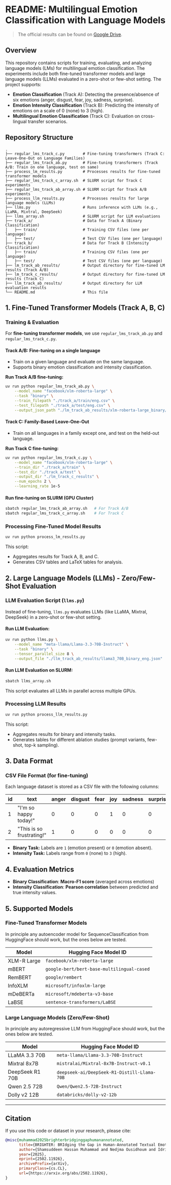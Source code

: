 # README: Multilingual Emotion Classification with Language Models

> The official results can be found on [Google Drive](https://drive.google.com/drive/folders/1cu3ucbNp-f8X5G98wOw_IFjTWGwpoy4u?usp=sharing).

## Overview

This repository contains scripts for training, evaluating, and analyzing language models (LMs) for multilingual emotion classification. The experiments include both fine-tuned transformer models and large language models (LLMs) evaluated in a zero-shot or few-shot setting. The project supports:

- **Emotion Classification** (Track A): Detecting the presence/absence of six emotions (anger, disgust, fear, joy, sadness, surprise).
- **Emotion Intensity Classification** (Track B): Predicting the intensity of emotions on a scale of 0 (none) to 3 (high).
- **Multilingual Emotion Classification** (Track C): Evaluation on cross-lingual transfer scenarios.

## Repository Structure

```
.
├── regular_lms_track_c.py        # Fine-tuning transformers (Track C: Leave-One-Out on Language Families)
├── regular_lms_track_ab.py       # Fine-tuning transformers (Track A/B: Train on one language, test on same)
├── process_lm_results.py         # Processes results for fine-tuned transformer models
├── regular_lms_track_c_array.sh  # SLURM script for Track C experiments
├── regular_lms_track_ab_array.sh # SLURM script for Track A/B experiments
├── process_llm_results.py        # Processes results for large language models (LLMs)
├── llms.py                       # Runs inference with LLMs (e.g., LLaMA, Mixtral, DeepSeek)
├── llms_array.sh                 # SLURM script for LLM evaluations
├── track_a/                      # Data for Track A (Binary Classification)
│   ├── train/                    # Training CSV files (one per language)
│   ├── test/                     # Test CSV files (one per language)
├── track_b/                      # Data for Track B (Intensity Classification)
│   ├── train/                    # Training CSV files (one per language)
│   ├── test/                     # Test CSV files (one per language)
├── lm_track_ab_results/          # Output directory for fine-tuned LM results (Track A/B)
├── lm_track_c_results/           # Output directory for fine-tuned LM results (Track C)
├── llm_track_ab_results/         # Output directory for LLM evaluation results
└── README.md                     # This file
```

## 1. Fine-Tuned Transformer Models (Track A, B, C)

### Training & Evaluation

For **fine-tuning transformer models**, we use `regular_lms_track_ab.py` and `regular_lms_track_c.py`.

#### **Track A/B: Fine-tuning on a single language**
- Train on a given language and evaluate on the same language.
- Supports binary emotion classification and intensity classification.

**Run Track A/B fine-tuning:**
```bash
uv run python regular_lms_track_ab.py \
    --model_name "facebook/xlm-roberta-large" \
    --task "binary" \
    --train_filepath "./track_a/train/eng.csv" \
    --test_filepath "./track_a/test/eng.csv" \
    --output_json_path "./lm_track_ab_results/xlm-roberta-large_binary/eng_results.json"
```

#### **Track C: Family-Based Leave-One-Out**
- Train on all languages in a family except one, and test on the held-out language.

**Run Track C fine-tuning:**
```bash
uv run python regular_lms_track_c.py \
    --model_name "facebook/xlm-roberta-large" \
    --train_dir "./track_a/train" \
    --test_dir "./track_a/test" \
    --output_dir "./lm_track_c_results" \
    --num_epochs 2 \
    --learning_rate 1e-5
```

#### **Run fine-tuning on SLURM (GPU Cluster)**
```bash
sbatch regular_lms_track_ab_array.sh   # For Track A/B
sbatch regular_lms_track_c_array.sh    # For Track C
```

### Processing Fine-Tuned Model Results

```bash
uv run python process_lm_results.py
```
This script:
- Aggregates results for Track A, B, and C.
- Generates CSV tables and LaTeX tables for analysis.

## 2. Large Language Models (LLMs) - Zero/Few-Shot Evaluation

### LLM Evaluation Script (`llms.py`)

Instead of fine-tuning, `llms.py` evaluates LLMs (like LLaMA, Mixtral, DeepSeek) in a zero-shot or few-shot setting.

#### **Run LLM Evaluation:**
```bash
uv run python llms.py \
    --model_name "meta-llama/Llama-3.3-70B-Instruct" \
    --task "binary" \
    --tensor_parallel_size 8 \
    --output_file "./llm_track_ab_results/llama3_70B_binary_eng.json"
```

#### **Run LLM Evaluation on SLURM:**
```bash
sbatch llms_array.sh
```
This script evaluates all LLMs in parallel across multiple GPUs.

### Processing LLM Results

```bash
uv run python process_llm_results.py
```
This script:
- Aggregates results for binary and intensity tasks.
- Generates tables for different ablation studies (prompt variants, few-shot, top-k sampling).

## 3. Data Format

### CSV File Format (for fine-tuning)

Each language dataset is stored as a CSV file with the following columns:

| id  | text                                | anger | disgust | fear | joy | sadness | surprise |
|-----|-------------------------------------|-------|---------|------|-----|---------|----------|
| 1   | "I'm so happy today!"               | 0     | 0       | 0    | 1   | 0       | 0        |
| 2   | "This is so frustrating!"           | 1     | 0       | 0    | 0   | 0       | 0        |

- **Binary Task:** Labels are `1` (emotion present) or `0` (emotion absent).
- **Intensity Task:** Labels range from `0` (none) to `3` (high).

## 4. Evaluation Metrics

- **Binary Classification**: **Macro-F1 score** (averaged across emotions)
- **Intensity Classification**: **Pearson correlation** between predicted and true intensity values.

## 5. Supported Models

### **Fine-Tuned Transformer Models**
In principle any autoencoder model for SequenceClassification from HuggingFace should work, but the ones below are tested.

| Model                      | Hugging Face Model ID                        |
|----------------------------|---------------------------------------------|
| XLM-R Large                | `facebook/xlm-roberta-large`               |
| mBERT                      | `google-bert/bert-base-multilingual-cased` |
| RemBERT                    | `google/rembert`                           |
| InfoXLM                    | `microsoft/infoxlm-large`                  |
| mDeBERTa                   | `microsoft/mdeberta-v3-base`               |
| LaBSE                      | `sentence-transformers/LaBSE`              |

### **Large Language Models (Zero/Few-Shot)**
In principle any autoregressive LLM from HuggingFace should work, but the ones below are tested.

| Model                      | Hugging Face Model ID                           |
|----------------------------|------------------------------------------------|
| LLaMA 3.3 70B              | `meta-llama/Llama-3.3-70B-Instruct`            |
| Mixtral 8x7B               | `mistralai/Mixtral-8x7B-Instruct-v0.1`         |
| DeepSeek R1 70B            | `deepseek-ai/DeepSeek-R1-Distill-Llama-70B`    |
| Qwen 2.5 72B               | `Qwen/Qwen2.5-72B-Instruct`                    |
| Dolly v2 12B               | `databricks/dolly-v2-12b`                      |

---

## Citation

If you use this code or dataset in your research, please cite:

```bibtex
@misc{muhammad2025brighterbridginggaphumanannotated,
      title={BRIGHTER: BRIdging the Gap in Human-Annotated Textual Emotion Recognition Datasets for 28 Languages}, 
      author={Shamsuddeen Hassan Muhammad and Nedjma Ousidhoum and Idris Abdulmumin and Jan Philip Wahle and Terry Ruas and Meriem Beloucif and Christine de Kock and Nirmal Surange and Daniela Teodorescu and Ibrahim Said Ahmad and David Ifeoluwa Adelani and Alham Fikri Aji and Felermino D. M. A. Ali and Ilseyar Alimova and Vladimir Araujo and Nikolay Babakov and Naomi Baes and Ana-Maria Bucur and Andiswa Bukula and Guanqun Cao and Rodrigo Tufino Cardenas and Rendi Chevi and Chiamaka Ijeoma Chukwuneke and Alexandra Ciobotaru and Daryna Dementieva and Murja Sani Gadanya and Robert Geislinger and Bela Gipp and Oumaima Hourrane and Oana Ignat and Falalu Ibrahim Lawan and Rooweither Mabuya and Rahmad Mahendra and Vukosi Marivate and Andrew Piper and Alexander Panchenko and Charles Henrique Porto Ferreira and Vitaly Protasov and Samuel Rutunda and Manish Shrivastava and Aura Cristina Udrea and Lilian Diana Awuor Wanzare and Sophie Wu and Florian Valentin Wunderlich and Hanif Muhammad Zhafran and Tianhui Zhang and Yi Zhou and Saif M. Mohammad},
      year={2025},
      eprint={2502.11926},
      archivePrefix={arXiv},
      primaryClass={cs.CL},
      url={https://arxiv.org/abs/2502.11926}, 
}
```
